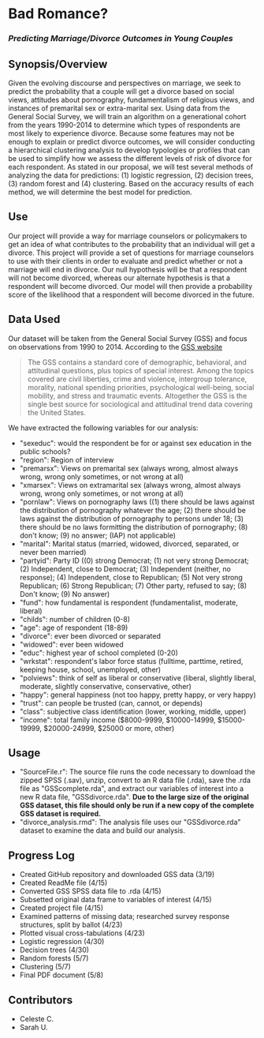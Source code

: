 # Bad Romance?
### <i> Predicting Marriage/Divorce Outcomes in Young Couples </i>

## Synopsis/Overview
Given the evolving discourse and perspectives on marriage, we seek to predict the probability that a couple will get a divorce based on social views, attitudes about pornography, fundamentalism of religious views, and instances of premarital sex or extra-marital sex.  Using data from the General Social Survey, we will train an algorithm on a generational cohort from the years 1990-2014 to determine which types of respondents are most likely to experience divorce. Because some features may not be enough to explain or predict divorce outcomes, we will consider conducting a hierarchical clustering analysis to develop typologies or profiles that can be used to simplify how we assess the different levels of risk of divorce for each respondent. As stated in our proposal, we will test several methods of analyzing the data for predictions: (1) logistic regression, (2) decision trees, (3) random forest and (4) clustering. Based on the accuracy results of each method, we will determine the best model for prediction.

## Use
Our project will provide a way for marriage counselors or policymakers to get an idea of what contributes to the probability that an individual will get a divorce. This project will provide a set of questions for marriage counselors to use with their clients in order to evaluate and predict whether or not a marriage will end in divorce.
Our null hypothesis will be that a respondent will not become divorced, whereas our alternate hypothesis is that a respondent will become divorced. Our model will then provide a probability score of the likelihood that a respondent will become divorced in the future.  

## Data Used
Our dataset will be taken from the General Social Survey (GSS) and focus on observations from 1990 to 2014. According to the [GSS website](http://gss.norc.org/About-The-GSS)
>The GSS contains a standard core of demographic, behavioral, and attitudinal questions, plus topics of special interest. Among the topics covered are civil liberties, crime and violence, intergroup tolerance, morality, national spending priorities, psychological well-being, social mobility, and stress and traumatic events. Altogether the GSS is the single best source for sociological and attitudinal trend data covering the United States.

We have extracted the following variables for our analysis:
- "sexeduc": would the respondent be for or against sex education in the public schools?
- "region": Region of interview
- "premarsx": Views on premarital sex (always wrong, almost always wrong, wrong only sometimes, or not wrong at all)
- "xmarsex": Views on extramarital sex (always wrong, almost always wrong, wrong only sometimes, or not wrong at all)
- "pornlaw": Views on pornography laws ((1) there should be laws against the distribution of pornography whatever the age; (2) there should be laws against the distribution of pornography to persons under 18; (3) there should be no laws formitting the distribution of pornography; (8) don't know; (9) no answer; (IAP) not applicable)
- "marital": Marital status (married, widowed, divorced, separated, or never been married)
- "partyid": Party ID ((0) strong Democrat; (1) not very strong Democrat; (2) Independent, close to Democrat; (3) Independent (neither, no response); (4) Independent, close to Republican; (5) Not very strong Republican; (6) Strong Republican; (7) Other party, refused to say; (8) Don't know; (9) No answer)
- "fund": how fundamental is respondent (fundamentalist, moderate, liberal)
- "childs": number of children (0-8)
- "age": age of respondent (18-89)
- "divorce": ever been divorced or separated
- "widowed": ever been widowed
- "educ": highest year of school completed (0-20)
- "wrkstat": respondent's labor force status (fulltime, parttime, retired, keeping house, school, unemployed, other)
- "polviews": think of self as liberal or conservative (liberal, slightly liberal, moderate, slightly conservative, conservative, other)
- "happy": general happiness (not too happy, pretty happy, or very happy)
- "trust": can people be trusted (can, cannot, or depends)
- "class": subjective class identification (lower, working, middle, upper)
- "income": total family income ($8000-9999, $10000-14999, $15000-19999, $20000-24999, $25000 or more, other)

## Usage
- "SourceFile.r": The source file runs the code necessary to download the zipped SPSS (.sav), unzip, convert to an R data file (.rda), save the .rda file as "GSScomplete.rda", and extract our variables of interest into a new R data file, "GSSdivorce.rda". **Due to the large size of the original GSS dataset, this file should only be run if a new copy of the complete GSS dataset is required.**
- "divorce_analysis.rmd": The analysis file uses our "GSSdivorce.rda" dataset to examine the data and build our analysis.

## Progress Log
+ Created GitHub repository and downloaded GSS data (3/19)
+ Created ReadMe file (4/15)
+ Converted GSS SPSS data file to .rda (4/15)
+ Subsetted original data frame to variables of interest (4/15)
+ Created project file (4/15)
+ Examined patterns of missing data; researched survey response structures, split by ballot (4/23)
+ Plotted visual cross-tabulations (4/23)
+ Logistic regression (4/30)
+ Decision trees (4/30)
+ Random forests (5/7)
+ Clustering (5/7)
+ Final PDF document (5/8)

## Contributors
+ Celeste C.
+ Sarah U.
